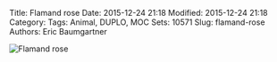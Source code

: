 Title: Flamand rose
Date: 2015-12-24 21:18
Modified: 2015-12-24 21:18
Category:
Tags: Animal, DUPLO, MOC
Sets: 10571
Slug: flamand-rose
Authors: Eric Baumgartner

![Flamand rose][flamand-rose]

[flamand-rose]: {filename}/images/flamand-rose.jpg  "Flamand rose"
